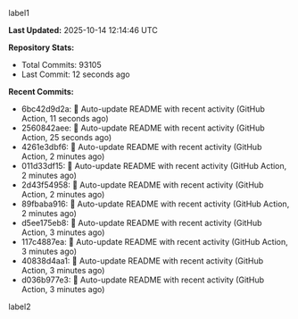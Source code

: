 
label1 
<!-- ACTIVITY_START -->
**Last Updated:** 2025-10-14 12:14:46 UTC

**Repository Stats:**
- Total Commits: 93105
- Last Commit: 12 seconds ago

**Recent Commits:**
- 6bc42d9d2a: 🤖 Auto-update README with recent activity (GitHub Action, 11 seconds ago)
- 2560842aee: 🤖 Auto-update README with recent activity (GitHub Action, 25 seconds ago)
- 4261e3dbf6: 🤖 Auto-update README with recent activity (GitHub Action, 2 minutes ago)
- 011d33df15: 🤖 Auto-update README with recent activity (GitHub Action, 2 minutes ago)
- 2d43f54958: 🤖 Auto-update README with recent activity (GitHub Action, 2 minutes ago)
- 89fbaba916: 🤖 Auto-update README with recent activity (GitHub Action, 2 minutes ago)
- d5ee175eb8: 🤖 Auto-update README with recent activity (GitHub Action, 3 minutes ago)
- 117c4887ea: 🤖 Auto-update README with recent activity (GitHub Action, 3 minutes ago)
- 40838d4aa1: 🤖 Auto-update README with recent activity (GitHub Action, 3 minutes ago)
- d036b977e3: 🤖 Auto-update README with recent activity (GitHub Action, 3 minutes ago)
<!-- ACTIVITY_END -->

label2
